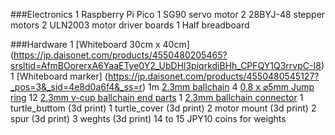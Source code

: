 ###Electronics
1 Raspberry Pi Pico
1 SG90 servo motor
2 28BYJ-48 stepper motors
2 ULN2003 motor driver boards
1 Half breadboard

###Hardware
1 [Whiteboard 30cm x 40cm] (https://jp.daisonet.com/products/4550480205465?srsltid=AfmBOorerxA6YaaETye0Y2_UbDHl3piqrkdiBHh_CPFQY1Q3rrvpC-I8)
1 [Whiteboard marker] (https://jp.daisonet.com/products/4550480545127?_pos=3&_sid=4e8d0a6f4&_ss=r)
1m [2.3mm ballchain](https://kiwaseisakujo.jp/products/g-chain-ballchain-1a-001) 
4 [0.8 x ⌀5mm Jump ring](https://kiwaseisakujo.jp/collections/maru-kan/products/g-metalfittings-base-jumpring-0a-0a-004)
12 [2.3mm v-cup ballchain end parts](https://kiwaseisakujo.jp/products/g-metalfittings-base-end-0d-4i-003?_pos=12&_sid=2e30d2a63&_ss=r&_fid=035b8ba2e )
1 [2.3mm ballchain connector](https://kiwaseisakujo.jp/products/g-metalfittings-base-end-0d-5e-003?_pos=87&_sid=c7e117427&_ss=r&_fid=b110f4004)
1 turtle_buttom (3d print)
1 turtle_cover (3d print)
2 motor mount (3d print)
2 spur (3d print)
3 weghts (3d print)
14 to 15 JPY10 coins for weights
